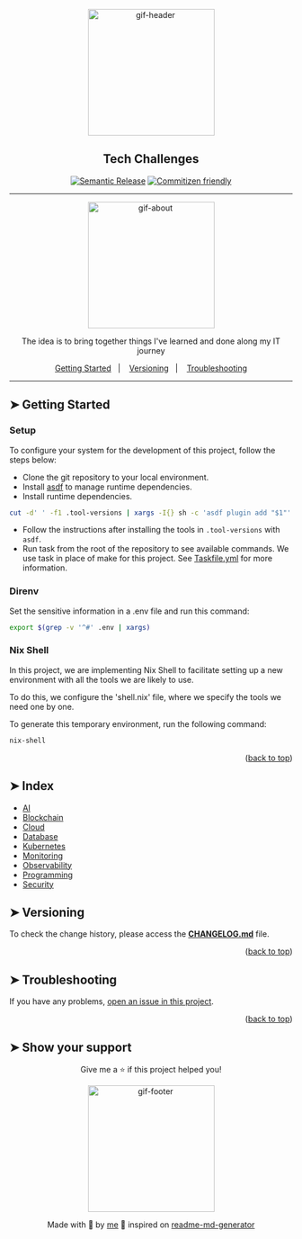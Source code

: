 <!-- BEGIN_DOCS -->
<div align="center">

<a name="readme-top"></a>

<img alt="gif-header" src="https://github.com/lpsm-dev/lpsm-dev/blob/main/.github/assets/gif-header.gif" width="225"/>

<h2>Tech Challenges</h2>

[![Semantic Release](https://img.shields.io/badge/%20%20%F0%9F%93%A6%F0%9F%9A%80-semantic--release-e10079.svg)]()
[![Commitizen friendly](https://img.shields.io/badge/commitizen-friendly-brightgreen.svg)]()

---

<img alt="gif-about" src="https://github.com/lpsm-dev/lpsm-dev/blob/main/.github/assets/gif-about.gif" width="225"/>

<p>The idea is to bring together things I've learned and done along my IT journey</p>

<p>
  <a href="#-getting-started-">Getting Started</a>&nbsp;&nbsp;&nbsp;|&nbsp;&nbsp;&nbsp;
  <a href="#-versioning-">Versioning</a>&nbsp;&nbsp;&nbsp;|&nbsp;&nbsp;&nbsp;
  <a href="#-troubleshooting-">Troubleshooting</a>
</p>

</div>

---

## ➤ Getting Started <a name="#-getting-started"></a>

### Setup

To configure your system for the development of this project, follow the steps below:

- Clone the git repository to your local environment.
- Install [asdf](https://asdf-vm.com/) to manage runtime dependencies.
- Install runtime dependencies.

```bash
cut -d' ' -f1 .tool-versions | xargs -I{} sh -c 'asdf plugin add "$1"' -- {} && asdf install
```

- Follow the instructions after installing the tools in `.tool-versions` with `asdf`.
- Run task from the root of the repository to see available commands. We use task in place of make for this project. See [Taskfile.yml](Taskfile.yml) for more information.

### Direnv

Set the sensitive information in a .env file and run this command:

```bash
export $(grep -v '^#' .env | xargs)
```

### Nix Shell

In this project, we are implementing Nix Shell to facilitate setting up a new environment with all the tools we are likely to use.

To do this, we configure the 'shell.nix' file, where we specify the tools we need one by one.

To generate this temporary environment, run the following command:

```bash
nix-shell
```

<p align="right">(<a href="#readme-top">back to top</a>)</p>

## ➤ Index <a name="#-index"></a>

- [AI](./hubs/ai/)
- [Blockchain](./hubs/blockchain/)
- [Cloud](./hubs/cloud/)
- [Database](./hubs/database/)
- [Kubernetes](./hubs/kubernetes/)
- [Monitoring](./hubs/monitoring/)
- [Observability](./hubs/observability/)
- [Programming](./hubs/programming/)
- [Security](./hubs/security/)

## ➤ Versioning <a name="#-versioning"></a>

To check the change history, please access the [**CHANGELOG.md**](CHANGELOG.md) file.

<p align="right">(<a href="#readme-top">back to top</a>)</p>

## ➤ Troubleshooting <a name="#-troubleshooting"></a>

If you have any problems, [open an issue in this project](https://github.com/lpsm-dev/tech-challenges/issues).

<p align="right">(<a href="#readme-top">back to top</a>)</p>

## ➤ Show your support <a name="-show-your-support"></a>

<div align="center">

Give me a ⭐️ if this project helped you!

<img alt="gif-footer" src="https://github.com/lpsm-dev/lpsm-dev/blob/main/.github/assets/yoda.gif" width="225"/>

Made with 💜 by [me](https://github.com/lpsm-dev) 👋 inspired on [readme-md-generator](https://github.com/kefranabg/readme-md-generator)
